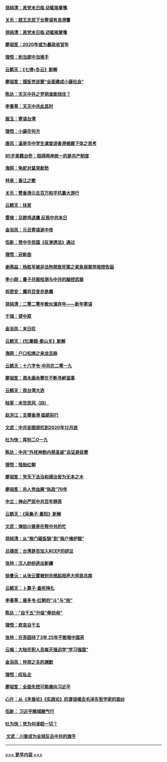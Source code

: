 #### [郑纯清：恶党末日临 动辄挨掌嘴](../pages/nsc993/n11769912.md?t=01060301) 
#### [关乐：就王志民下台寄语有良港警](../pages/nsc993/n11769903.md?t=01060301) 
#### [郑纯清：恶党末日临 动辄挨掌嘴](../pages/nsc993/n11769356.md?t=01060301) 
#### [廖祖笙：2020年或为暴政收官年](../pages/nsc993/n11768216.md?t=01060301) 
#### [理悟：别当郎中当推手](../pages/nsc993/n11768243.md?t=01060301) 
#### [云鹤天：《七律▪冬云》新解](../pages/nsc993/n11768204.md?t=01060301) 
#### [廖祖笙：饿饭党说要“全面建成小康社会”](../pages/nsc993/n11767482.md?t=01060301) 
#### [陈达：天灭中共之罗网谁能挡住？](../pages/nsc993/n11767465.md?t=01060301) 
#### [李春草：天灭中共此其时](../pages/nsc993/n11767452.md?t=01060301) 
#### [振玉：寄语台湾](../pages/nsc993/n11767432.md?t=01060301) 
#### [理悟：小康在何方](../pages/nsc993/n11767394.md?t=01060301) 
#### [唐风：温哥华中学生课堂讲香港被踢下体之思考](../pages/nsc993/n11766848.md?t=01060301) 
#### [85岁美籍台侨：阻碍两岸统一的是共产制度](../pages/nsc993/n11765043.md?t=01060301) 
#### [海网：龟蛇对鼠哭新愁](../pages/nsc993/n11764895.md?t=01060301) 
#### [林泉：香江之歌](../pages/nsc993/n11764415.md?t=01060301) 
#### [关乐：赞香港元旦百万和平抗暴大游行](../pages/nsc993/n11764382.md?t=01060301) 
#### [云鹤天：扶贫](../pages/nsc993/n11764245.md?t=01060301) 
#### [雪绮：见群鸡退鹰  反观中共末日](../pages/nsc993/n11762112.md?t=01060301) 
#### [金浴凤：元旦寄语迷中帝](../pages/nsc993/n11761788.md?t=01060301) 
#### [伍新：贺中华民国《反渗透法》通过](../pages/nsc993/n11761994.md?t=01060301) 
#### [理悟：迎新曲](../pages/nsc993/n11761152.md?t=01060301) 
#### [谢燕益：杨胜军被非法拘禁致死案之紧急报案举报控告函](../pages/nsc993/n11756134.md?t=01060301) 
#### [李小刚：量子共振检测与中共的脑控武器](../pages/nsc993/n11754518.md?t=01060301) 
#### [祝君安：魔共百变亦是魔](../pages/nsc993/n11754469.md?t=01060301) 
#### [郑纯清：二零二零年散伙演弃年——新年寄语](../pages/nsc993/n11754195.md?t=01060301) 
#### [千瑞：望中原](../pages/nsc993/n11754159.md?t=01060301) 
#### [金浴凤：末日叹](../pages/nsc993/n11752359.md?t=01060301) 
#### [云鹤天：《忆秦娥‧娄山关》新解](../pages/nsc993/n11752348.md?t=01060301) 
#### [海网：户口松绑之来龙去脉](../pages/nsc993/n11752328.md?t=01060301) 
#### [云鹤天：十六字令‧中共在二零一九](../pages/nsc993/n11752305.md?t=01060301) 
#### [廖祖笙：周永康余孽在不断寻衅滋事](../pages/nsc993/n11751013.md?t=01060301) 
#### [云鹤天：观台湾大选](../pages/nsc993/n11751007.md?t=01060301) 
#### [陆客：末世民风（四）](../pages/nsc993/n11749203.md?t=01060301) 
#### [赵洪江：支撑香港 砥砺前行](../pages/nsc993/n11748482.md?t=01060301) 
#### [文武：中共妄图顽抗到2020年12月底](../pages/nsc993/n11748446.md?t=01060301) 
#### [吐为快：挥别二O一九](../pages/nsc993/n11748411.md?t=01060301) 
#### [陈达：中共“外扰神韵内禁圣诞”自证是妖孽](../pages/nsc993/n11748226.md?t=01060301) 
#### [理悟：怪胎红朝](../pages/nsc993/n11748206.md?t=01060301) 
#### [廖祖笙：党天下法治和德治皆为无本之木](../pages/nsc993/n11748135.md?t=01060301) 
#### [廖祖笙：杀人党血腥“执政”70年](../pages/nsc993/n11745144.md?t=01060301) 
#### [中立：神必严惩中共百年罪恶](../pages/nsc993/n11744970.md?t=01060301) 
#### [云鹤天：《采桑子‧重阳》新解](../pages/nsc993/n11744948.md?t=01060301) 
#### [文武：弹劾川普是在帮中共的忙](../pages/nsc993/n11744758.md?t=01060301) 
#### [郑纯清：从“挨门砸饭锅”到“挨户堵炉眼”](../pages/nsc993/n11744745.md?t=01060301) 
#### [吕锡民：台湾是否加入RCEP的研议](../pages/nsc993/n11744701.md?t=01060301) 
#### [张林：汉人纷纷逃出新疆](../pages/nsc993/n11743530.md?t=01060301) 
#### [徐曼沅：从张云雷被封杀想起相声大师吴兆南](../pages/nsc993/n11741816.md?t=01060301) 
#### [云鹤天：卜算子‧垂死挣扎](../pages/nsc993/n11739956.md?t=01060301) 
#### [李春草：唐多令‧红朝的“斗”与“拍”](../pages/nsc993/n11739830.md?t=01060301) 
#### [陈达：“自干五”升级“牵妨母”](../pages/nsc993/n11739724.md?t=01060301) 
#### [理悟：悲哀自干五](../pages/nsc993/n11739547.md?t=01060301) 
#### [张林：在茶园待了3年 25年不敢喝中国茶](../pages/nsc993/n11739240.md?t=01060301) 
#### [云端：大陆在职人员每天强迫学“学习强国”](../pages/nsc993/n11738735.md?t=01060301) 
#### [金浴凤：林郑之夫的渊默](../pages/nsc993/n11737735.md?t=01060301) 
#### [理悟：叹私企](../pages/nsc993/n11737715.md?t=01060301) 
#### [廖祖笙：全面失控可能袭向习近平](../pages/nsc993/n11737704.md?t=01060301) 
#### [心升：从《矛盾论》《实践论》的谬误揭去毛泽东哲学家的面纱](../pages/nsc993/n11736962.md?t=01060301) 
#### [伍新： 习近平赌城赌气行](../pages/nsc993/n11736929.md?t=01060301) 
#### [吐为快：党为何凌蹈一切？](../pages/nsc993/n11736915.md?t=01060301) 
#### [ 文武：川普成为全球反击中共的旗手](../pages/nsc993/n11736882.md?t=01060301) 

----
#### [ >>> 更早内容 <<< ](../indexes/nsc993-earlier.md)

